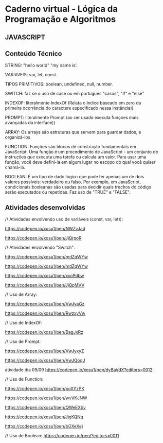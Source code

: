 # Caderno virtual - Lógica da Programação e Algoritmos

## JAVASCRIPT

## Conteúdo Técnico
STRING: "hello world" "my name is'.

VARIAVEIS: var, let, const.

TIPOS PRIMITIVOS: boolean, undefined, null, number.

SWITCH: faz se o uso de case ou em portugues "casos", "if" e "else"

INDEXOF: literalmente IndexOf (Relata o índice baseado em zero da primeira ocorrência do caractere especificado nessa instância))

PROMPT: literalmente Prompt (ao ser usado executa funçoes mais avançadas da interface))

ARRAY: Os arrays são estruturas que servem para guardar dados, e organizá-los.

FUNCTION: Funções são blocos de construção fundamentais em JavaScript. Uma função é um procedimento de JavaScript - um conjunto de instruções que executa uma tarefa ou calcula um valor. Para usar uma função, você deve defini-la em algum lugar no escopo do qual você quiser chamá-la.

BOOLEAN: É um tipo de dado lógico que pode ter apenas um de dois valores possíveis: verdadeiro ou falso. Por exemplo, em JavaScript, condicionais booleanas são usadas para decidir quais trechos do código serão executados ou repetidas.
Faz uso de "TRUE" e "FALSE".


## Atividades desenvolvidas

// Atividades envolvendo uso de variáveis (const, var, let)):

https://codepen.io/xosu1/pen/NWZvJad

https://codepen.io/xosu1/pen/JjQrpoR

// Atividades envolvendo "Switch":

https://codepen.io/xosu1/pen/mdZqWYw

https://codepen.io/xosu1/pen/mdZqWYw

https://codepen.io/xosu1/pen/xxoPdbw

https://codepen.io/xosu1/pen/JjQpMVV

// Uso de Array:

https://codepen.io/xosu1/pen/VwJyaGz

https://codepen.io/xosu1/pen/RwzxyVw

// Uso de IndexOf:

https://codepen.io/xosu1/pen/BagJxRz

// Uso de Prompt:

https://codepen.io/xosu1/pen/VwJyxyZ

https://codepen.io/xosu1/pen/VwJQoqJ


atividade dia 09/09
https://codepen.io/xosu1/pen/dyBaVdX?editors=0012

// Uso de Function:

https://codepen.io/xosu1/pen/poXYzPK

https://codepen.io/xosu1/pen/wvVKJNW

https://codepen.io/xosu1/pen/QWeEXbv

https://codepen.io/xosu1/pen/JjgKQNq

https://codepen.io/xosu1/pen/bGXeXej

// Uso de Boolean: https://codepen.io/pen/?editors=0011


